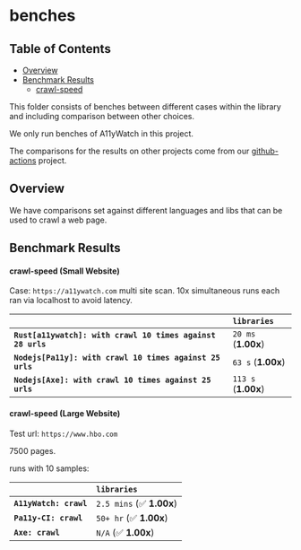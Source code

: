 # benches

## Table of Contents

- [Overview](#overview)
- [Benchmark Results](#benchmark-results)
  - [crawl-speed](#crawl-speed)

This folder consists of benches between different cases within the library and including comparison between other choices.

We only run benches of A11yWatch in this project.

The comparisons for the results on other projects come from our [github-actions](https://github.com/a11ywatch/github-actions/tree/main/.github/workflows) project.

## Overview

We have comparisons set against different languages and libs that can be used to crawl a web page.

## Benchmark Results

#### crawl-speed (Small Website)

Case: `https://a11ywatch.com` multi site scan.
10x simultaneous runs each ran via localhost to avoid latency.

|                                                            | `libraries`            |
| :--------------------------------------------------------- | :--------------------- |
| **`Rust[a11ywatch]: with crawl 10 times against 28 urls`** | `20 ms` (**1.00x**)    |
| **`Nodejs[Pa11y]: with crawl 10 times against 25 urls`**   | `63 s` (**1.00x**)     |
| **`Nodejs[Axe]: with crawl 10 times against 25 urls`**     | `113 s` (**1.00x**)    |

#### crawl-speed (Large Website)

Test url: `https://www.hbo.com`

7500 pages.

runs with 10 samples:

|                        | `libraries`               |
| :--------------------- | :------------------------ |
| **`A11yWatch: crawl`** | `2.5 mins` (✅ **1.00x**) |
| **`Pa11y-CI: crawl`**  | `50+ hr` (✅ **1.00x**)   |
| **`Axe: crawl`**       | `N/A` (✅ **1.00x**)      |
